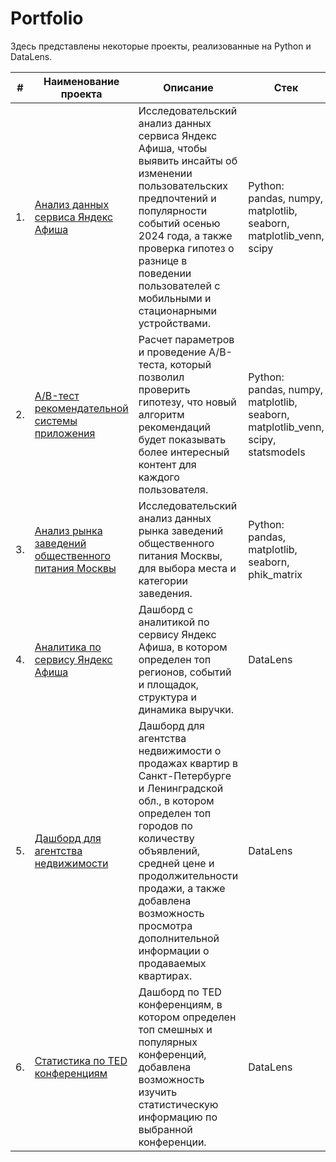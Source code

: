 # Portfolio

Здесь представлены некоторые проекты, реализованные на Python и DataLens.

| #   | Наименование проекта                | Описание                                      | Стек                                              |
|-----|-------------------------------------|-----------------------------------------------|---------------------------------------------------|
| 1.  | [Анализ данных сервиса Яндекс Афиша](https://github.com/ghdena/Portfolio/tree/main/Afisha) | Исследовательский анализ данных сервиса Яндекс Афиша, чтобы выявить инсайты об изменении пользовательских предпочтений и популярности событий осенью 2024 года, а также  проверка гипотез о разнице в поведении пользователей с мобильными и стационарными устройствами. | Python: pandas, numpy, matplotlib, seaborn, matplotlib_venn, scipy |
| 2.  | [A/B-тест рекомендательной системы приложения](https://github.com/ghdena/Portfolio/tree/main/AB-test) | Расчет параметров и проведение A/B-теста, который позволил проверить гипотезу, что новый алгоритм рекомендаций будет показывать более интересный контент для каждого пользователя. | Python: pandas, numpy, matplotlib, seaborn, matplotlib_venn, scipy, statsmodels |
| 3.  | [Анализ рынка заведений общественного питания Москвы](https://github.com/ghdena/Portfolio/tree/main/Catering) | Исследовательский анализ данных рынка заведений общественного питания Москвы, для выбора места и категории заведения. | Python: pandas, matplotlib, seaborn, phik_matrix |
| 4.  | [Аналитика по сервису Яндекс Афиша](https://datalens.yandex/1w8ccs7njehwm?_theme=dark) | Дашборд с аналитикой по сервису Яндекс Афиша, в котором определен топ регионов, событий и площадок, структура и динамика выручки. | DataLens | 
| 5.  | [Дашборд для агентства недвижимости](https://datalens.yandex/zu68g3bf65nkk?_theme=dark) | Дашборд для агентства недвижимости о продажах квартир в Санкт-Петербурге и Ленинградской обл., в котором определен топ городов по количеству объявлений, средней цене и продолжительности продажи, а также добавлена возможность просмотра дополнительной информации о продаваемых квартирах. | DataLens |
| 6.  | [Статистика по TED конференциям](https://datalens.yandex/kfrvdkf1ld6m5?_theme=dark) | Дашборд по TED конференциям, в котором определен топ смешных и популярных конференций, добавлена возможность изучить статистическую информацию по выбранной конференции. | DataLens | 
